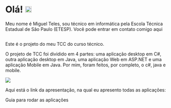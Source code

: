 # Olá! <img src="https://static.skaip.org/img/emoticons/180x180/f6fcff/hi.gif" width="20px">

Meu nome é Miguel Teles, sou técnico em informática pela Escola Técnica Estadual de São Paulo (ETESP). Você pode entrar em contato comigo aqui <a href="https://www.linkedin.com/in/miguel-teles-6a9b161b0/"> <img src="https://image.flaticon.com/icons/png/512/174/174857.png" width="15"> </a>

<p size="10px">Este é o projeto do meu TCC do curso técnico.</p>

O projeto de TCC foi dividido em 4 partes: uma aplicação desktop em C#, outra aplicação desktop em Java, uma aplicação Web em ASP.NET e uma aplicação Mobile em Java. Por mim, foram feitos, por completo, o c#, java e mobile. 

![](https://img.shields.io/badge/<Linguagem>-<C#>-<blue>?style=flat-square&logo=appveyor)

Aqui está o link da apresentação, na qual eu apresento todas as aplicações: 

Guia para rodar as aplicações
